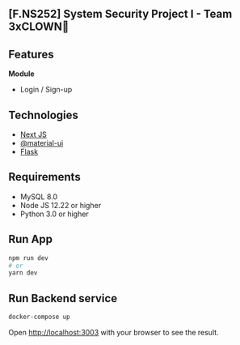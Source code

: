 ## [F.NS252] System Security Project I - Team 3xCLOWN🤡

## Features

**Module**
- Login / Sign-up

## Technologies
- [Next JS](https://nextjs.org) 
- [@material-ui](https://material-ui.com)
- [Flask](https://flask.palletsprojects.com/)

## Requirements

- MySQL 8.0
- Node JS 12.22 or higher
- Python 3.0 or higher

## Run App

```bash
npm run dev
# or
yarn dev
```

## Run Backend service

```bash
docker-compose up
```

Open [http://localhost:3003](http://localhost:3003) with your browser to see the result.
